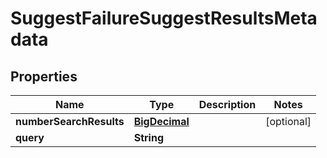 
# SuggestFailureSuggestResultsMetadata

## Properties
Name | Type | Description | Notes
------------ | ------------- | ------------- | -------------
**numberSearchResults** | [**BigDecimal**](BigDecimal.md) |  |  [optional]
**query** | **String** |  | 



